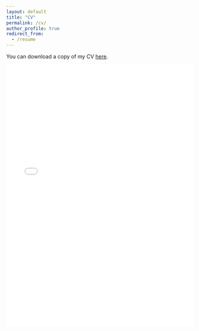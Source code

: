 ```yaml
---
layout: default
title: "CV"
permalink: /cv/
author_profile: true
redirect_from:
  - /resume
---
```

You can download a copy of my CV [here](/files/Brundage_CV.pdf). 

<iframe src="{{ site.url }}/files/Brundage_CV.pdf" width="100%" height="700" frameborder="no" border="0" marginwidth="0" marginheight="0"></iframe>
